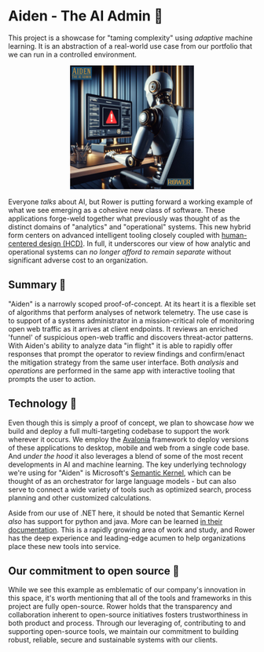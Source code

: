 # Aiden - The AI Admin 🤖
This project is a showcase for "taming complexity" using *adaptive* machine learning. It is an abstraction of a real-world use case from our portfolio that we can run in a controlled environment. 

<p align="center">
    <img src='img/Aiden_logo.jpg' width=50%>
</p>

Everyone *talks* about AI, but Rower is putting forward a working example of what we see emerging as a cohesive new class of software. These applications forge-weld together what previously was thought of as the distinct domains of "analytics" and "operational" systems. This new hybrid form centers on advanced intelligent tooling closely coupled with [human-centered design (HCD)](https://en.wikipedia.org/wiki/Human-centered_design). In full, it underscores our view of how analytic and operational systems can *no longer afford to remain separate* without significant adverse cost to an organization. 

## Summary 📰
"Aiden" is a narrowly scoped proof-of-concept. At its heart it is a flexible set of algorithms that perform analyses of network telemetry. The use case is to support of a systems administrator in a mission-critical role of monitoring open web traffic as it arrives at client endpoints. It reviews an enriched 'funnel' of suspicious open-web traffic and discovers threat-actor patterns. With Aiden's ability to analyze data "in flight" it is able to rapidly offer responses that prompt the operator to review findings and confirm/enact the mitigation strategy from the same user interface. Both *analysis* and *operations* are performed in the same app with interactive tooling that prompts the user to action.  

## Technology 📐
Even though this is simply a proof of concept, we plan to showcase *how* we build and deploy a full multi-targeting codebase to support the work wherever it occurs. We employ the [Avalonia](https://avaloniaui.net/) framework to deploy versions of these applications to desktop, mobile and web from a single code base. And *under the hood* it also leverages a blend of some of the most recent developments in AI and machine learning. The key underlying technology we're using for "Aiden" is Microsoft's [Semantic Kernel](https://github.com/microsoft/semantic-kernel), which can be thought of as an orchestrator for large language models - but can also serve to connect a wide variety of tools such as optimized search, process planning and other customized calculations. 

Aside from our use of .NET here, it should be noted that Semantic Kernel *also* has support for python and java. More can be learned [in their documentation](https://learn.microsoft.com/en-us/semantic-kernel/overview/). This is a rapidly growing area of work and study, and Rower has the deep experience and leading-edge acumen to help organizations place these new tools into service.

## Our commitment to open source 🤝

While we see this example as emblematic of our company's innovation in this space, it's worth mentioning that all of the tools and frameworks in this project are fully open-source.  Rower holds that the transparency and collaboration inherent to open-source initiatives fosters trustworthiness in both product and process. Through our leveraging of, contributing to and supporting open-source tools, we maintain our commitment to building robust, reliable, secure and sustainable systems with our clients. 